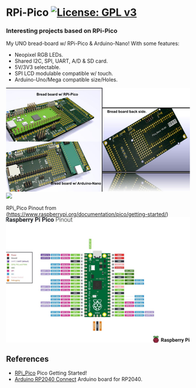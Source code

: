 # RPi-Pico [![License: GPL v3](https://img.shields.io/badge/License-GPLv3-blue.svg)](https://www.gnu.org/licenses/gpl-3.0)<br>
### Interesting projects based on RPi-Pico<br>
 
My UNO bread-board w/ RPi-Pico & Arduino-Nano!
With some features:
 - Neopixel RGB LEDs.
 - Shared I2C, SPI, UART, A/D & SD card.
 - 5V/3V3 selectable.
 - SPI LCD modulable compatible w/ touch.
 - Arduino-Uno/Mega compatible size/Holes.
 
<img src="pic/UnoPicoNano_Update0129.jpg" width=800>
<img src="pic/PicoNano_PicoNano.jpg" width=480>
<br>

RPi_Pico Pinout from (https://www.raspberrypi.org/documentation/pico/getting-started/)
<img src="pic/RPi_PicoPinout_R3.jpg" width=640>


## References
  - [RPi_Pico](https://www.raspberrypi.org/documentation/pico/getting-started/) Pico Getting Started!
  - [Arduino RP2040 Connect](https://blog.arduino.cc/2021/01/20/welcome-raspberry-pi-to-the-world-of-microcontrollers/) Arduino board for RP2040.
  
